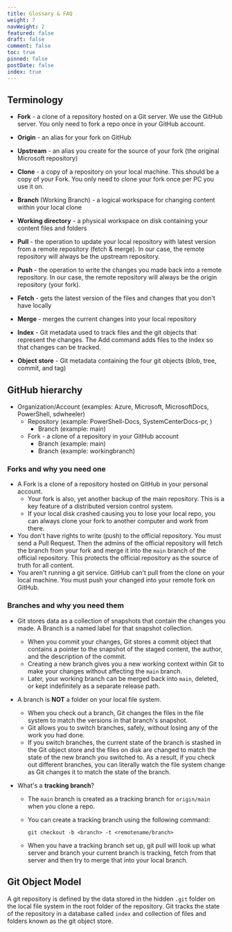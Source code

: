 ```yaml
---
title: Glossary & FAQ
weight: 7
navWeight: 2
featured: false
draft: false
comment: false
toc: true
pinned: false
postDate: false
index: true
---
```

<!-- markdownlint-disable MD041 -->
## Terminology

- **Fork** - a clone of a repository hosted on a Git server. We use the GitHub server. You only need to
  fork a repo once in your GitHub account.

- **Origin** - an alias for your fork on GitHub

- **Upstream** - an alias you create for the source of your fork (the original Microsoft repository)

- **Clone** - a copy of a repository on your local machine. This should be a copy of your Fork. You
  only need to clone your fork once per PC you use it on.

- **Branch** (Working Branch) - a logical workspace for changing content within your local clone

- **Working directory** - a physical workspace on disk containing your content files and folders

- **Pull** - the operation to update your local repository with latest version from a remote repository
  (fetch & merge). In our case, the remote repository will always be the upstream repository.

- **Push** - the operation to write the changes you made back into a remote repository. In our case,
  the remote repository will always be the origin repository (your fork).

- **Fetch** - gets the latest version of the files and changes that you don't have locally

- **Merge** - merges the current changes into your local repository

- **Index** - Git metadata used to track files and the git objects that represent the changes. The Add
  command adds files to the index so that changes can be tracked.

- **Object store** - Git metadata containing the four git objects (blob, tree, commit, and tag)

## GitHub hierarchy

- Organization/Account (examples: Azure, Microsoft, MicrosoftDocs, PowerShell, sdwheeler)
  - Repository (example: PowerShell-Docs, SystemCenterDocs-pr, )
    - Branch (example: main)
  - Fork - a clone of a repository in your GitHub account
    - Branch (example: main)
    - Branch (example: workingbranch)

### Forks and why you need one

- A Fork is a clone of a repository hosted on GitHub in your personal account.
  - Your fork is also, yet another backup of the main repository. This is a key feature of a
    distributed version control system.
  - If your local disk crashed causing you to lose your local repo, you can always clone your fork
    to another computer and work from there.
- You don't have rights to write (push) to the official repository. You must send a Pull Request.
  Then the admins of the official repository will fetch the branch from your fork and merge it into
  the `main` branch of the official repository. This protects the official repository as the source
  of truth for all content.
- You aren't running a git service. GitHub can't pull from the clone on your local machine. You
  must push your changed into your remote fork on GitHub.

### Branches and why you need them

- Git stores data as a collection of snapshots that contain the changes you made. A Branch is a
  named label for that snapshot collection.
  - When you commit your changes, Git stores a commit object that contains a pointer to the snapshot
    of the staged content, the author, and the description of the commit.
  - Creating a new branch gives you a new working context within Git to make your changes without
    affecting the `main` branch.
  - Later, your working branch can be merged back into `main`, deleted, or kept indefinitely as a
    separate release path.

- A branch is **NOT** a folder on your local file system.
  - When you check out a branch, Git changes the files in the file system to match the versions in
    that branch's snapshot.
  - Git allows you to switch branches, safely, without losing any of the work you had done.
  - If you switch branches, the current state of the branch is stashed in the Git object store and
    the files on disk are changed to match the state of the new branch you switched to. As a
    result, if you check out different branches, you can literally watch the file system change as
    Git changes it to match the state of the branch.

- What's a **tracking branch**?
  - The `main` branch is created as a tracking branch for `origin/main` when you clone a repo.
  - You can create a tracking branch using the following command:

    `git checkout -b <branch> -t <remotename/branch>`

  - When you have a tracking branch set up, git pull will look up what server and branch your
    current branch is tracking, fetch from that server and then try to merge that into your local
    branch.

## Git Object Model

A git repository is defined by the data stored in the hidden `.git` folder on the local file system
in the root folder of the repository. Git tracks the state of the repository in a database called
`index` and collection of files and folders known as the git object store.
